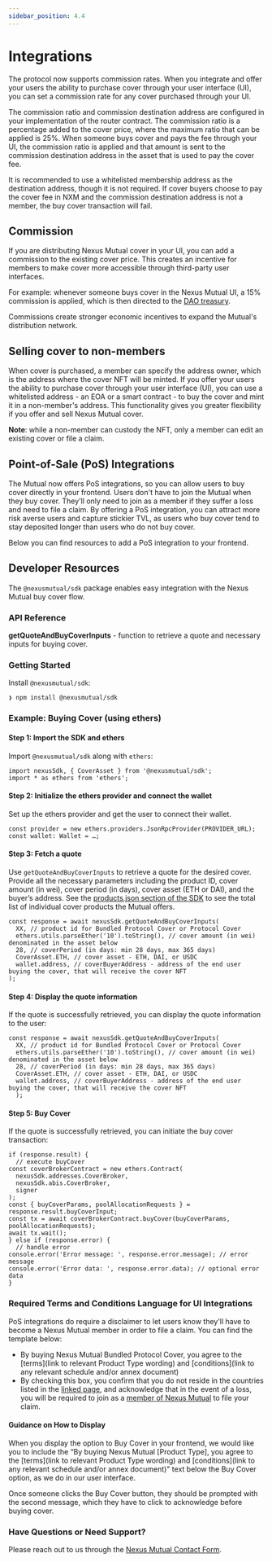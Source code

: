 ```yaml
---
sidebar_position: 4.4
---
```


# Integrations

The protocol now supports commission rates. When you integrate and offer your users the ability to purchase cover through your user interface (UI), you can set a commission rate for any cover purchased through your UI.

The commission ratio and commission destination address are configured in your implementation of the router contract. The commission ratio is a percentage added to the cover price, where the maximum ratio that can be applied is 25%. When someone buys cover and pays the fee through your UI, the commission ratio is applied and that amount is sent to the commission destination address in the asset that is used to pay the cover fee.

It is recommended to use a whitelisted membership address as the destination address, though it is not required. If cover buyers choose to pay the cover fee in NXM and the commission destination address is not a member, the buy cover transaction will fail.

## Commission

If you are distributing Nexus Mutual cover in your UI, you can add a commission to the existing cover price. This creates an incentive for members to make cover more accessible through third-party user interfaces.

For example: whenever someone buys cover in the Nexus Mutual UI, a 15% commission is applied, which is then directed to the [DAO treasury](https://app.safe.global/balances?safe=eth:0x586b9b2F8010b284A0197f392156f1A7Eb5e86e9).

Commissions create stronger economic incentives to expand the Mutual's distribution network.

## Selling cover to non-members

When cover is purchased, a member can specify the address owner, which is the address where the cover NFT will be minted. If you offer your users the ability to purchase cover through your user interface (UI), you can use a whitelisted address - an EOA or a smart contract - to buy the cover and mint it in a non-member's address. This functionality gives you greater flexibility if you offer and sell Nexus Mutual cover.

**Note**: while a non-member can custody the NFT, only a member can edit an existing cover or file a claim.

## Point-of-Sale (PoS) Integrations

The Mutual now offers PoS integrations, so you can allow users to buy cover directly in your frontend. Users don't have to join the Mutual when they buy cover. They'll only need to join as a member if they suffer a loss and need to file a claim. By offering a PoS integration, you can attract more risk averse users and capture stickier TVL, as users who buy cover tend to stay deposited longer than users who do not buy cover.

Below you can find resources to add a PoS integration to your frontend. 

## Developer Resources

The `@nexusmutual/sdk` package enables easy integration with the Nexus Mutual buy cover flow.

### API Reference

**getQuoteAndBuyCoverInputs** - function to retrieve a quote and necessary inputs for buying cover.

### Getting Started

Install `@nexusmutual/sdk`:

    ❯ npm install @nexusmutual/sdk

### Example: Buying Cover (using ethers)

#### Step 1: Import the SDK and ethers

Import `@nexusmutual/sdk` along with `ethers`:

    import nexusSdk, { CoverAsset } from '@nexusmutual/sdk';
    import * as ethers from 'ethers';

#### Step 2: Initialize the ethers provider and connect the wallet

Set up the ethers provider and get the user to connect their wallet.

    const provider = new ethers.providers.JsonRpcProvider(PROVIDER_URL);
    const wallet: Wallet = …;

#### Step 3: Fetch a quote

Use `getQuoteAndBuyCoverInputs` to retrieve a quote for the desired cover. Provide all the necessary parameters including the product ID, cover amount (in wei), cover period (in days), cover asset (ETH or DAI), and the buyer’s address. See the [products.json section of the SDK](https://sdk.nexusmutual.io/data/products.json) to see the total list of individual cover products the Mutual offers.

```
const response = await nexusSdk.getQuoteAndBuyCoverInputs(
  XX, // product id for Bundled Protocol Cover or Protocol Cover
  ethers.utils.parseEther('10').toString(), // cover amount (in wei) denominated in the asset below
  28, // coverPeriod (in days: min 28 days, max 365 days)
  CoverAsset.ETH, // cover asset - ETH, DAI, or USDC
  wallet.address, // coverBuyerAddress - address of the end user buying the cover, that will receive the cover NFT
);
```

#### Step 4: Display the quote information

If the quote is successfully retrieved, you can display the quote information to the user:

```
const response = await nexusSdk.getQuoteAndBuyCoverInputs(
  XX, // product id for Bundled Protocol Cover or Protocol Cover
  ethers.utils.parseEther('10').toString(), // cover amount (in wei) denominated in the asset below
  28, // coverPeriod (in days: min 28 days, max 365 days)
  CoverAsset.ETH, // cover asset - ETH, DAI, or USDC
  wallet.address, // coverBuyerAddress - address of the end user buying the cover, that will receive the cover NFT
  );
```

#### Step 5: Buy Cover

If the quote is successfully retrieved, you can initiate the buy cover transaction:

```
if (response.result) {
  // execute buyCover
const coverBrokerContract = new ethers.Contract(
  nexusSdk.addresses.CoverBroker,
  nexusSdk.abis.CoverBroker,
  signer
);
const { buyCoverParams, poolAllocationRequests } = response.result.buyCoverInput;
const tx = await coverBrokerContract.buyCover(buyCoverParams, poolAllocationRequests);
await tx.wait();
} else if (response.error) {
  // handle error
console.error('Error message: ', response.error.message); // error message
console.error('Error data: ', response.error.data); // optional error data
}
```
### Required Terms and Conditions Language for UI Integrations

PoS integrations do require a disclaimer to let users know they'll have to become a Nexus Mutual member in order to file a claim. You can find the template below:

* By buying Nexus Mutual Bundled Protocol Cover, you agree to the [terms](link to relevant Product Type wording) and [conditions](link to any relevant schedule and/or annex document)
* By checking this box, you confirm that you do not reside in the countries listed in the [linked page](https://docs.nexusmutual.io/overview/membership/#kyc-requirements), and acknowledge that in the event of a loss, you will be required to join as a [member of Nexus Mutual](https://app.nexusmutual.io/membership) to file your claim.

#### Guidance on How to Display

When you display the option to Buy Cover in your frontend, we would like you to include the “By buying Nexus Mutual [Product Type], you agree to the [terms](link to relevant Product Type wording) and [conditions](link to any relevant schedule and/or annex document)" text below the Buy Cover option, as we do in our user interface.

Once someone clicks the Buy Cover button, they should be prompted with the second message, which they have to click to acknowledge before buying cover.

### Have Questions or Need Support?

Please reach out to us through the [Nexus Mutual Contact Form](https://nexusmutual.io/contact).